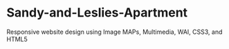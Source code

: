 # Sandy-and-Leslies-Apartment
Responsive website design using Image MAPs, Multimedia, WAI, CSS3, and HTML5
